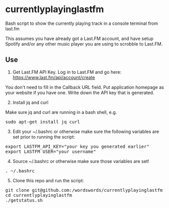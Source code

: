 # currentlyplayinglastfm
Bash script to show the currently playing track in a console terminal from last.fm

This assumes you have already got a Last.FM account, and have setup Spotify and/or any other music player you are using to scrobble to Last.FM.

## Use

1. Get Last.FM API Key. Log in to Last.FM and go here: https://www.last.fm/api/account/create

You don't need to fill in the Callback URL field. Put application homepage as your website if you have one. Write down the API key that is generated.

2. Install jq and curl

Make sure jq and curl are running in a bash shell, e.g.
<pre>sudo apt-get install jq curl</pre>

3. Edit your ~/.bashrc or otherwise make sure the following variables are set prior to running the script:

<pre>export LASTFM_API_KEY="your key you generated earlier"
export LASTFM_USER="your username"</pre>

4. Source ~/.bashrc or otherwise make sure those variables are set!
<pre>. ~/.bashrc</pre>

5. Clone this repo and run the script:

<pre>git clone git@github.com:/wordswords/currentlyplayinglastfm
cd currentlyplayinglastfm
./getstatus.sh</pre>
    
